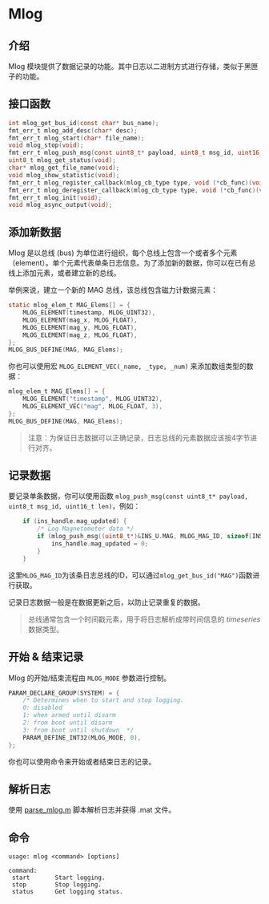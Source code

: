 # Mlog

## 介绍

Mlog 模块提供了数据记录的功能。其中日志以二进制方式进行存储，类似于黑匣子的功能。

## 接口函数

```c
int mlog_get_bus_id(const char* bus_name);
fmt_err_t mlog_add_desc(char* desc);
fmt_err_t mlog_start(char* file_name);
void mlog_stop(void);
fmt_err_t mlog_push_msg(const uint8_t* payload, uint8_t msg_id, uint16_t len);
uint8_t mlog_get_status(void);
char* mlog_get_file_name(void);
void mlog_show_statistic(void);
fmt_err_t mlog_register_callback(mlog_cb_type type, void (*cb_func)(void));
fmt_err_t mlog_deregister_callback(mlog_cb_type type, void (*cb_func)(void));
fmt_err_t mlog_init(void);
void mlog_async_output(void);
```

## 添加新数据

Mlog 是以总线 (bus) 为单位进行组织，每个总线上包含一个或者多个元素（element）。单个元素代表单条日志信息。为了添加新的数据，你可以在已有总线上添加元素，或者建立新的总线。

举例来说，建立一个新的 MAG 总线，该总线包含磁力计数据元素：

```c
static mlog_elem_t MAG_Elems[] = {
    MLOG_ELEMENT(timestamp, MLOG_UINT32),
    MLOG_ELEMENT(mag_x, MLOG_FLOAT),
    MLOG_ELEMENT(mag_y, MLOG_FLOAT),
    MLOG_ELEMENT(mag_z, MLOG_FLOAT),
};
MLOG_BUS_DEFINE(MAG, MAG_Elems);
```

你也可以使用宏 `MLOG_ELEMENT_VEC(_name, _type, _num)` 来添加数组类型的数据：

```c
mlog_elem_t MAG_Elems[] = {
    MLOG_ELEMENT("timestamp", MLOG_UINT32),
    MLOG_ELEMENT_VEC("mag", MLOG_FLOAT, 3),
};
MLOG_BUS_DEFINE(MAG, MAG_Elems);
```

> 注意：为保证日志数据可以正确记录，日志总线的元素数据应该按4字节进行对齐。

## 记录数据

要记录单条数据，你可以使用函数 `mlog_push_msg(const uint8_t* payload, uint8_t msg_id, uint16_t len)`，例如：

```c
    if (ins_handle.mag_updated) {
        /* Log Magnetometer data */
        if (mlog_push_msg((uint8_t*)&INS_U.MAG, MLOG_MAG_ID, sizeof(INS_U.MAG)) == FMT_EOK) {
            ins_handle.mag_updated = 0;
        }
    }
```

这里`MLOG_MAG_ID`为该条日志总线的ID，可以通过`mlog_get_bus_id("MAG")`函数进行获取。

记录日志数据一般是在数据更新之后，以防止记录重复的数据。

> 总线通常包含一个时间戳元素，用于将日志解析成带时间信息的 *timeseries* 数据类型。

## 开始 & 结束记录

Mlog 的开始/结束流程由 `MLOG_MODE` 参数进行控制。

```c
PARAM_DECLARE_GROUP(SYSTEM) = {
    /* Determines when to start and stop logging.
	0: disabled
	1: when armed until disarm
	2: from boot until disarm
	3: from boot until shutdown  */
    PARAM_DEFINE_INT32(MLOG_MODE, 0),
};
```

你也可以使用命令来开始或者结束日志的记录。

## 解析日志

使用 [parse_mlog.m](https://github.com/Firmament-Autopilot/FMT-Model/blob/master/utils/log_parser/parse_mlog.m) 脚本解析日志并获得 .mat 文件。

## 命令

```
usage: mlog <command> [options]

command:
 start       Start logging.
 stop        Stop logging.
 status      Get logging status.
```
